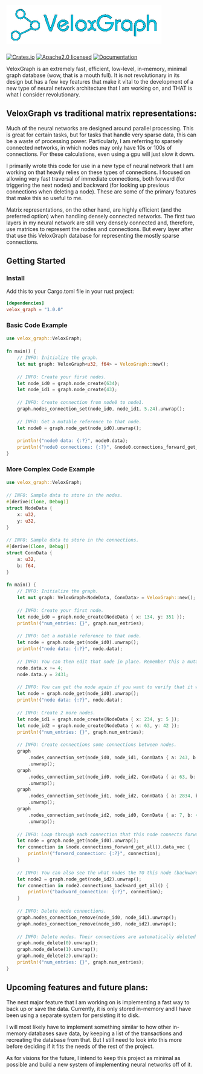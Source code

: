 # ![](assets/velox_graph_logo.png)

[![Crates.io](https://img.shields.io/crates/v/velox_graph.svg)](https://crates.io/crates/velox_graph)
[![Apache2.0 licensed](https://img.shields.io/badge/license-Apache2.0-blue.svg)](https://github.com/taylerallen6/velox_graph/blob/main/LICENSE)
[![Documentation](https://docs.rs/velox_graph/badge.svg)](https://docs.rs/velox_graph)

VeloxGraph is an extremely fast, efficient, low-level, in-memory, minimal graph database (wow, that is a mouth full). It is not revolutionary in its design but has a few key features that make it vital to the development of a new type of neural network architecture that I am working on, and THAT is what I consider revolutionary.

## VeloxGraph vs traditional matrix representations:

Much of the neural networks are designed around parallel processing. This is great for certain tasks, but for tasks that handle very sparse data, this can be a waste of processing power. Particularly, I am referring to sparsely connected networks, in which nodes may only have 10s or 100s of connections. For these calculations, even using a gpu will just slow it down. 

I primarily wrote this code for use in a new type of neural network that I am working on that heavily relies on these types of connections. I focused on allowing very fast traversal of immediate connections, both forward (for triggering the next nodes) and backward (for looking up previous connections when deleting a node). These are some of the primary features that make this so useful to me.

Matrix representations, on the other hand, are highly efficient (and the preferred option) when handling densely connected networks. The first two layers in my neural network are still very densely connected and, therefore, use matrices to represent the nodes and connections. But every layer after that use this VeloxGraph database for representing the mostly sparse connections.

## Getting Started

### Install

Add this to your Cargo.toml file in your rust project:
```toml
[dependencies]
velox_graph = "1.0.0"
```

### Basic Code Example
```rust
use velox_graph::VeloxGraph;

fn main() {
    // INFO: Initialize the graph.
    let mut graph: VeloxGraph<u32, f64> = VeloxGraph::new();

    // INFO: Create your first nodes.
    let node_id0 = graph.node_create(634);
    let node_id1 = graph.node_create(43);

    // INFO: Create connection from node0 to node1.
    graph.nodes_connection_set(node_id0, node_id1, 5.24).unwrap();

    // INFO: Get a mutable reference to that node.
    let node0 = graph.node_get(node_id0).unwrap();

    println!("node0 data: {:?}", node0.data);
    println!("node0 connections: {:?}", &node0.connections_forward_get_all().data_vec);
}
```

### More Complex Code Example
```rust
use velox_graph::VeloxGraph;

// INFO: Sample data to store in the nodes.
#[derive(Clone, Debug)]
struct NodeData {
    x: u32,
    y: u32,
}

// INFO: Sample data to store in the connections.
#[derive(Clone, Debug)]
struct ConnData {
    a: u32,
    b: f64,
}

fn main() {
    // INFO: Initialize the graph.
    let mut graph: VeloxGraph<NodeData, ConnData> = VeloxGraph::new();

    // INFO: Create your first node.
    let node_id0 = graph.node_create(NodeData { x: 134, y: 351 });
    println!("num_entries: {}", graph.num_entries);

    // INFO: Get a mutable reference to that node.
    let node = graph.node_get(node_id0).unwrap();
    println!("node data: {:?}", node.data);

    // INFO: You can then edit that node in place. Remember this a mutable reference, no need to save.
    node.data.x += 4;
    node.data.y = 2431;

    // INFO: You can get the node again if you want to verify that it was edited.
    let node = graph.node_get(node_id0).unwrap();
    println!("node data: {:?}", node.data);

    // INFO: Create 2 more nodes.
    let node_id1 = graph.node_create(NodeData { x: 234, y: 5 });
    let node_id2 = graph.node_create(NodeData { x: 63, y: 42 });
    println!("num_entries: {}", graph.num_entries);

    // INFO: Create connections some connections between nodes.
    graph
        .nodes_connection_set(node_id0, node_id1, ConnData { a: 243, b: 54.5 })
        .unwrap();
    graph
        .nodes_connection_set(node_id0, node_id2, ConnData { a: 63, b: 9.413 })
        .unwrap();
    graph
        .nodes_connection_set(node_id1, node_id2, ConnData { a: 2834, b: 5.24 })
        .unwrap();
    graph
        .nodes_connection_set(node_id2, node_id0, ConnData { a: 7, b: 463.62 })
        .unwrap();

    // INFO: Loop through each connection that this node connects forward to (forward connections). You can NOT edit the connections.
    let node = graph.node_get(node_id0).unwrap();
    for connection in &node.connections_forward_get_all().data_vec {
        println!("forward_connection: {:?}", connection);
    }

    // INFO: You can also see the what nodes the TO this node (backward connections). You can NOT edit the connections.
    let node2 = graph.node_get(node_id2).unwrap();
    for connection in node2.connections_backward_get_all() {
        println!("backward_connection: {:?}", connection);
    }

    // INFO: Delete node connections.
    graph.nodes_connection_remove(node_id0, node_id1).unwrap();
    graph.nodes_connection_remove(node_id0, node_id2).unwrap();

    // INFO: Delete nodes. Their connections are automatically deleted as well.
    graph.node_delete(0).unwrap();
    graph.node_delete(1).unwrap();
    graph.node_delete(2).unwrap();
    println!("num_entries: {}", graph.num_entries);
}
```

## Upcoming features and future plans:

The next major feature that I am working on is implementing a fast way to back up or save the data. Currently, it is only stored in-memory and I have been using a separate system for persisting it to disk.

I will most likely have to implement something similar to how other in-memory databases save data, by keeping a list of the transactions and recreating the database from that. But I still need to look into this more before deciding if it fits the needs of the rest of the project.

As for visions for the future, I intend to keep this project as minimal as possible and build a new system of implementing neural networks off of it.

